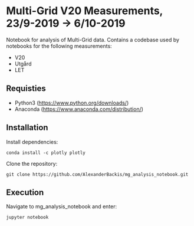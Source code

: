 # Multi-Grid V20 Measurements, 23/9-2019 -> 6/10-2019

Notebook for analysis of Multi-Grid data. Contains a codebase used by notebooks for the following measurements:

- V20
- Utgård
- LET

## Requisties
- Python3 (https://www.python.org/downloads/)
- Anaconda (https://www.anaconda.com/distribution/)

## Installation
Install dependencies:
```
conda install -c plotly plotly
```

Clone the repository:
```
git clone https://github.com/AlexanderBackis/mg_analysis_notebook.git
```

## Execution
Navigate to mg_analysis_notebook and enter:
```
jupyter notebook
```
